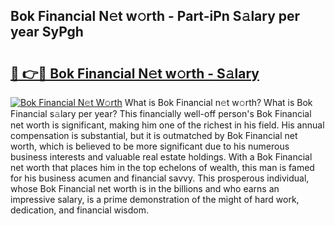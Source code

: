 ## Bok Financial N𝚎t w𝚘rth - Part-iPn S𝚊lary per year SyPgh

# <h2><a href="http://gc0tld.nevu.top/?p=Bok+Financial">🔗 👉🔴 Bok Financial N𝚎t w𝚘rth - S𝚊lary</a></h2>

[![Bok Financial N𝚎t W𝚘rth](https://i.imgur.com/Oavwk0R.jpeg)](http://gc0tld.nevu.top/?p=Bok+Financial)
What is Bok Financial n𝚎t w𝚘rth? What is Bok Financial s𝚊lary per year?
This financially well-off person's Bok Financial net worth is significant, making him one of the richest in his field. His annual compensation is substantial, but it is outmatched by Bok Financial net worth, which is believed to be more significant due to his numerous business interests and valuable real estate holdings. With a Bok Financial net worth that places him in the top echelons of wealth, this man is famed for his business acumen and financial savvy. This prosperous individual, whose Bok Financial net worth is in the billions and who earns an impressive salary, is a prime demonstration of the might of hard work, dedication, and financial wisdom.
